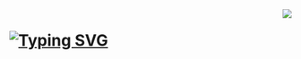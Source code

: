 <img align="right" src="https://visitor-badge.laobi.icu/badge?page_id=xrikoo.xrikoo" />

<h1 align="centre">
  <a href="https://git.io/typing-svg">
    <img href="https://git.io/typing-svg"><img src="https://readme-typing-svg.demolab.com?font=Righteous&size=35&duration=4000&pause=1000&color=3DC1F7&center=true&vCenter=true&random=false&width=500&height=70&lines=Hi+There!+%F0%9F%91%8B;I'm+Riko!;Welcome!" alt="Typing SVG" /></a>
  </a>
</h1>
